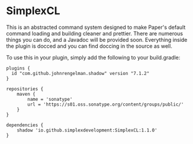 # SimplexCL
 
This is an abstracted command system designed to make Paper's default command loading and building cleaner and prettier. There are numerous things you can do, and a Javadoc will be provided soon. Everything inside the plugin is docced and you can find doccing in the source as well.

To use this in your plugin, simply add the following to your build.gradle:

```Gradle
plugins {
  id "com.github.johnrengelman.shadow" version "7.1.2"
}

repositories {
    maven {
        name = 'sonatype'
        url = 'https://s01.oss.sonatype.org/content/groups/public/'
    }
}

dependencies {
    shadow 'io.github.simplexdevelopment:SimplexCL:1.1.0'
}
```
